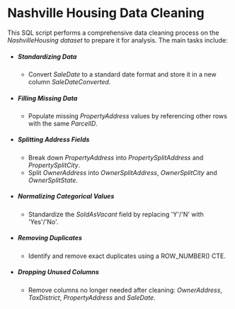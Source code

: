 # Nashville Housing Data Cleaning
This SQL script performs a comprehensive data cleaning process on the *NashvilleHousing dataset* to prepare it for analysis. The main tasks include:

+ ##### Standardizing Data 
    * Convert *SaleDate* to a standard date format and store it in a new column *SaleDateConverted*.

+ ##### Filling Missing Data
    * Populate missing *PropertyAddress* values by referencing other rows with the same *ParcelID*.

+ ##### Splitting Address Fields
    * Break down *PropertyAddress* into *PropertySplitAddress* and *PropertySplitCity*.
    * Split *OwnerAddress* into *OwnerSplitAddress*, *OwnerSplitCity* and *OwnerSplitState*.

+ ##### Normalizing Categorical Values
    * Standardize the *SoldAsVacant* field by replacing 'Y'/'N' with 'Yes'/'No'.

+ ##### Removing Duplicates
    * Identify and remove exact duplicates using a ROW_NUMBER() CTE.

+ ##### Dropping Unused Columns
    * Remove columns no longer needed after cleaning: *OwnerAddress*, *TaxDistrict*, *PropertyAddress* and *SaleDate*.
